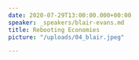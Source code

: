 ```yaml
---
date: 2020-07-29T13:00:00.000+00:00
speaker: _speakers/blair-evans.md
title: Rebooting Economies
picture: "/uploads/04_blair.jpeg"

---
```

